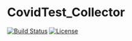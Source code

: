# CovidTest_Collector
[![Build Status](https://travis-ci.org/divi9626/CovidTest_Collector.svg?branch=main)](https://travis-ci.org/divi9626/CovidTest_Collector)
[![License](https://img.shields.io/badge/license-MIT-green)](https://opensource.org/licenses/MIT)
